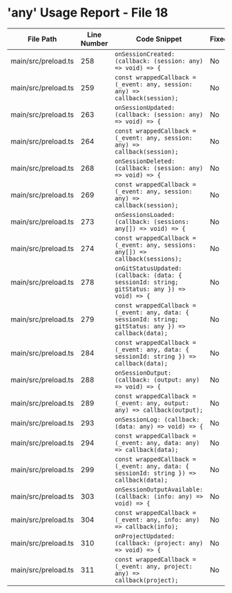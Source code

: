 # 'any' Usage Report - File 18

| File Path | Line Number | Code Snippet | Fixed | Explanation |
|-----------|-------------|--------------|-------|-------------|
| main/src/preload.ts | 258 | `onSessionCreated: (callback: (session: any) => void) => {` | No |  |
| main/src/preload.ts | 259 | `const wrappedCallback = (_event: any, session: any) => callback(session);` | No |  |
| main/src/preload.ts | 263 | `onSessionUpdated: (callback: (session: any) => void) => {` | No |  |
| main/src/preload.ts | 264 | `const wrappedCallback = (_event: any, session: any) => callback(session);` | No |  |
| main/src/preload.ts | 268 | `onSessionDeleted: (callback: (session: any) => void) => {` | No |  |
| main/src/preload.ts | 269 | `const wrappedCallback = (_event: any, session: any) => callback(session);` | No |  |
| main/src/preload.ts | 273 | `onSessionsLoaded: (callback: (sessions: any[]) => void) => {` | No |  |
| main/src/preload.ts | 274 | `const wrappedCallback = (_event: any, sessions: any[]) => callback(sessions);` | No |  |
| main/src/preload.ts | 278 | `onGitStatusUpdated: (callback: (data: { sessionId: string; gitStatus: any }) => void) => {` | No |  |
| main/src/preload.ts | 279 | `const wrappedCallback = (_event: any, data: { sessionId: string; gitStatus: any }) => callback(data);` | No |  |
| main/src/preload.ts | 284 | `const wrappedCallback = (_event: any, data: { sessionId: string }) => callback(data);` | No |  |
| main/src/preload.ts | 288 | `onSessionOutput: (callback: (output: any) => void) => {` | No |  |
| main/src/preload.ts | 289 | `const wrappedCallback = (_event: any, output: any) => callback(output);` | No |  |
| main/src/preload.ts | 293 | `onSessionLog: (callback: (data: any) => void) => {` | No |  |
| main/src/preload.ts | 294 | `const wrappedCallback = (_event: any, data: any) => callback(data);` | No |  |
| main/src/preload.ts | 299 | `const wrappedCallback = (_event: any, data: { sessionId: string }) => callback(data);` | No |  |
| main/src/preload.ts | 303 | `onSessionOutputAvailable: (callback: (info: any) => void) => {` | No |  |
| main/src/preload.ts | 304 | `const wrappedCallback = (_event: any, info: any) => callback(info);` | No |  |
| main/src/preload.ts | 310 | `onProjectUpdated: (callback: (project: any) => void) => {` | No |  |
| main/src/preload.ts | 311 | `const wrappedCallback = (_event: any, project: any) => callback(project);` | No |  |